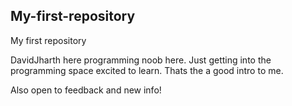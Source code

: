 ## My-first-repository
My first repository

DavidJharth here programming noob here.  Just getting into the programming space excited to learn.  Thats the a good intro to me.

Also open to feedback and new info!
